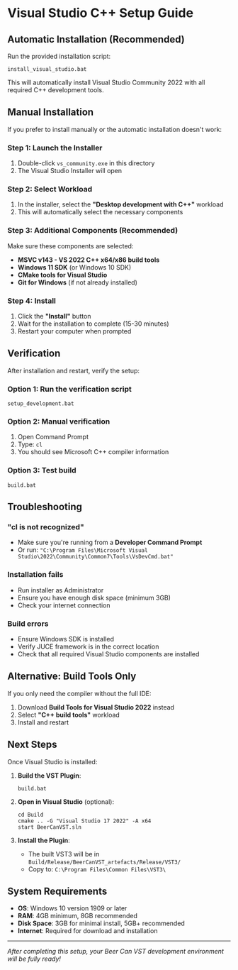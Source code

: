 # Visual Studio C++ Setup Guide

## Automatic Installation (Recommended)

Run the provided installation script:
```batch
install_visual_studio.bat
```

This will automatically install Visual Studio Community 2022 with all required C++ development tools.

## Manual Installation

If you prefer to install manually or the automatic installation doesn't work:

### Step 1: Launch the Installer
1. Double-click `vs_community.exe` in this directory
2. The Visual Studio Installer will open

### Step 2: Select Workload
1. In the installer, select the **"Desktop development with C++"** workload
2. This will automatically select the necessary components

### Step 3: Additional Components (Recommended)
Make sure these components are selected:
- **MSVC v143 - VS 2022 C++ x64/x86 build tools**
- **Windows 11 SDK** (or Windows 10 SDK)
- **CMake tools for Visual Studio**
- **Git for Windows** (if not already installed)

### Step 4: Install
1. Click the **"Install"** button
2. Wait for the installation to complete (15-30 minutes)
3. Restart your computer when prompted

## Verification

After installation and restart, verify the setup:

### Option 1: Run the verification script
```batch
setup_development.bat
```

### Option 2: Manual verification
1. Open Command Prompt
2. Type: `cl`
3. You should see Microsoft C++ compiler information

### Option 3: Test build
```batch
build.bat
```

## Troubleshooting

### "cl is not recognized"
- Make sure you're running from a **Developer Command Prompt**
- Or run: `"C:\Program Files\Microsoft Visual Studio\2022\Community\Common7\Tools\VsDevCmd.bat"`

### Installation fails
- Run installer as Administrator
- Ensure you have enough disk space (minimum 3GB)
- Check your internet connection

### Build errors
- Ensure Windows SDK is installed
- Verify JUCE framework is in the correct location
- Check that all required Visual Studio components are installed

## Alternative: Build Tools Only

If you only need the compiler without the full IDE:

1. Download **Build Tools for Visual Studio 2022** instead
2. Select **"C++ build tools"** workload
3. Install and restart

## Next Steps

Once Visual Studio is installed:

1. **Build the VST Plugin**:
   ```batch
   build.bat
   ```

2. **Open in Visual Studio** (optional):
   ```batch
   cd Build
   cmake .. -G "Visual Studio 17 2022" -A x64
   start BeerCanVST.sln
   ```

3. **Install the Plugin**:
   - The built VST3 will be in `Build/Release/BeerCanVST_artefacts/Release/VST3/`
   - Copy to: `C:\Program Files\Common Files\VST3\`

## System Requirements

- **OS**: Windows 10 version 1909 or later
- **RAM**: 4GB minimum, 8GB recommended
- **Disk Space**: 3GB for minimal install, 5GB+ recommended
- **Internet**: Required for download and installation

---

*After completing this setup, your Beer Can VST development environment will be fully ready!*
